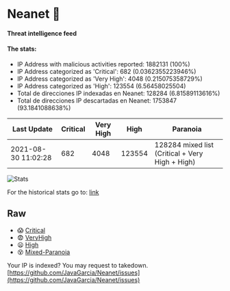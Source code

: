 # Neanet :hocho:
#### Threat intelligence feed
#### The stats:

- IP Address with malicious activities reported: 1882131 (100%)
- IP Address categorized as 'Critical':  682 (0.0362355223946%)
- IP Address categorized as 'Very High':  4048 (0.215075358729%)
- IP Address categorized as 'High':  123554 (6.56458025504)
- Total de direcciones IP indexadas en Neanet:  128284 (6.81589113616%)
- Total de direcciones IP descartadas en Neanet:  1753847 (93.1841088638%)

| Last Update | Critical | Very High | High | Paranoia |
| --- | --- | --- | --- | --- |
| 2021-08-30 11:02:28 | 682 | 4048 | 123554 | 128284 mixed list (Critical + Very High + High)|

![Stats](https://docs.google.com/spreadsheets/d/e/2PACX-1vSnaNMIXVabIpDJjufMlzH7poXnshF3mgd8Is1g9ytUEzVsP5my4Trn8f-xkoLLQ38xpL3HtmUexLo6/pubchart?oid=501124687&format=image)

For the historical stats go to: [link](/stats.csv)
## Raw
- :scream: [Critical](https://raw.githubusercontent.com/JavaGarcia/Neanet/master/blacklists/neanet_critical.txt)
- :fearful: [VeryHigh](https://raw.githubusercontent.com/JavaGarcia/Neanet/master/blacklists/neanet_veryHigh.txtt)
- :frowning: [High](https://raw.githubusercontent.com/JavaGarcia/Neanet/master/blacklists/neanet_high.txt)
- :dizzy_face: [Mixed-Paranoia](https://raw.githubusercontent.com/JavaGarcia/Neanet/master/blacklists/neanet_all.txt)


Your IP is indexed? You may request to takedown. [https://github.com/JavaGarcia/Neanet/issues](https://github.com/JavaGarcia/Neanet/issues)



































































































































































































































































































































































































































































































































































































































































































































































































































































































































































































































































































































































































































































































































































































































































































































































































































































































































































































































































































































































































































































































































































































































































































































































































































































































































































































































































































































































































































































































































































































































































































































































































































































































































































































































































































































































































































































































































































































































































































































































































































































































































































































































































































































































































































































































































































































































































































































































































































































































































































































































































































































































































































































































































































































































































































































































































































































































































































































































































































































































































































































































































































































































































































































































































































































































































































































































































































































































































































































































































































































































































































































































































































































































































































































































































































































































































































































































































































































































































































































































































































































































































































































































































































































































































































































































































































































